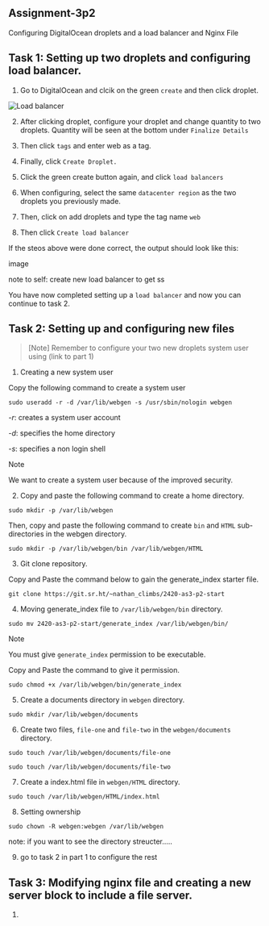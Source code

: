 ## Assignment-3p2

Configuring DigitalOcean droplets and a load balancer and Nginx File

## Task 1: Setting up two droplets and configuring load balancer. 

1. Go to DigitalOcean and clcik on the green `create` and then click droplet.

![Load balancer](/2420-Assignment-3-p2/public/Screenshot%202024-11-30%20at%2012.19.10 PM.png)

2. After clicking droplet, configure your droplet and change quantity to two droplets. Quantity will be seen at the bottom under `Finalize Details`

3. Then click `tags` and enter web as a tag.

4. Finally, click `Create Droplet.`

5. Click the green create button again, and click `load balancers` 

6. When configuring, select the same `datacenter region` as the two droplets you previously made.

7. Then, click on add droplets and type the tag name `web`

8. Then click `Create load balancer`

If the steos above were done correct, the output should look like this:

image

note to self:
create new load balancer to get ss

You have now completed setting up a `load balancer` and now you can continue to task 2.

## Task 2: Setting up and configuring new files

>[Note]
Remember to configure your two new droplets system user using (link to part 1)

1. Creating a new system user 

Copy the following command to create a system user 

```
sudo useradd -r -d /var/lib/webgen -s /usr/sbin/nologin webgen
```

-*r*: creates a system user account 

-*d*: specifies the home directory

-*s*: specifies a non login shell 

>[!NOTE]
We want to create a system user because of the improved security.

2. Copy and paste the following command to create a home directory. 

```
sudo mkdir -p /var/lib/webgen
```

Then, copy and paste the following command to create `bin` and `HTML` sub-directories in the webgen directory.

```
sudo mkdir -p /var/lib/webgen/bin /var/lib/webgen/HTML
```

3. Git clone repository. 

Copy and Paste the command below to gain the generate_index starter file. 

```
git clone https://git.sr.ht/~nathan_climbs/2420-as3-p2-start
``` 

4. Moving generate_index file to `/var/lib/webgen/bin` directory. 

```
sudo mv 2420-as3-p2-start/generate_index /var/lib/webgen/bin/
```
>[!NOTE]
You must give `generate_index` permission to be executable. 

Copy and Paste the command to give it permission. 

``` 
sudo chmod +x /var/lib/webgen/bin/generate_index
```

5. Create a documents directory in `webgen` directory.

```
sudo mkdir /var/lib/webgen/documents
``` 
6. Create two files, `file-one` and `file-two` in the `webgen/documents` directory. 

```
sudo touch /var/lib/webgen/documents/file-one 
```

```
sudo touch /var/lib/webgen/documents/file-two
```

7. Create a index.html file in `webgen/HTML` directory.

```
sudo touch /var/lib/webgen/HTML/index.html
```

8. Setting ownership

```
sudo chown -R webgen:webgen /var/lib/webgen
```

note: if you want to see the directory streucter.....

9. go to task 2 in part 1 to configure the rest


## Task 3: Modifying nginx file and creating a new server block to include a file server. 

1. 

